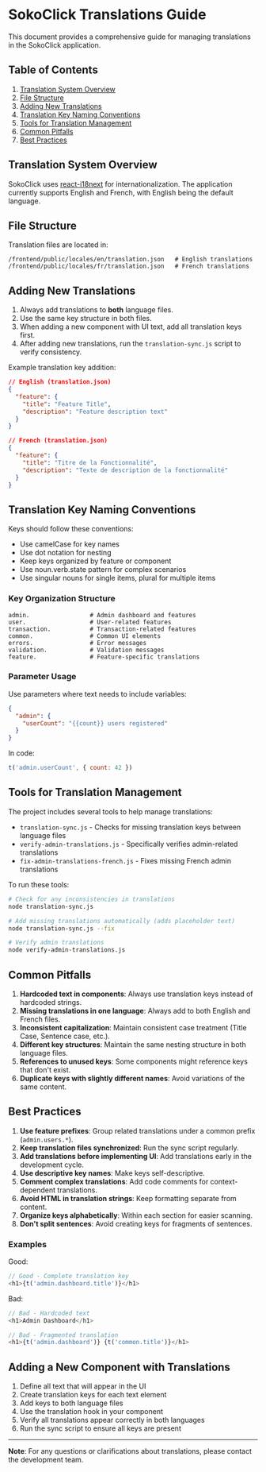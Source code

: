 # SokoClick Translations Guide

This document provides a comprehensive guide for managing translations in the SokoClick application.

## Table of Contents

1. [Translation System Overview](#translation-system-overview)
2. [File Structure](#file-structure)
3. [Adding New Translations](#adding-new-translations)
4. [Translation Key Naming Conventions](#translation-key-naming-conventions)
5. [Tools for Translation Management](#tools-for-translation-management)
6. [Common Pitfalls](#common-pitfalls)
7. [Best Practices](#best-practices)

## Translation System Overview

SokoClick uses [react-i18next](https://react.i18next.com/) for internationalization. The application currently supports English and French, with English being the default language.

## File Structure

Translation files are located in:

```
/frontend/public/locales/en/translation.json   # English translations
/frontend/public/locales/fr/translation.json   # French translations
```

## Adding New Translations

1. Always add translations to **both** language files.
2. Use the same key structure in both files.
3. When adding a new component with UI text, add all translation keys first.
4. After adding new translations, run the `translation-sync.js` script to verify consistency.

Example translation key addition:

```json
// English (translation.json)
{
  "feature": {
    "title": "Feature Title",
    "description": "Feature description text"
  }
}

// French (translation.json)
{
  "feature": {
    "title": "Titre de la Fonctionnalité",
    "description": "Texte de description de la fonctionnalité"
  }
}
```

## Translation Key Naming Conventions

Keys should follow these conventions:
- Use camelCase for key names
- Use dot notation for nesting
- Keep keys organized by feature or component
- Use noun.verb.state pattern for complex scenarios
- Use singular nouns for single items, plural for multiple items

### Key Organization Structure

```
admin.                 # Admin dashboard and features
user.                  # User-related features
transaction.           # Transaction-related features
common.                # Common UI elements
errors.                # Error messages
validation.            # Validation messages
feature.               # Feature-specific translations
```

### Parameter Usage

Use parameters where text needs to include variables:

```json
{
  "admin": {
    "userCount": "{{count}} users registered"
  }
}
```

In code:
```javascript
t('admin.userCount', { count: 42 })
```

## Tools for Translation Management

The project includes several tools to help manage translations:

- `translation-sync.js` - Checks for missing translation keys between language files
- `verify-admin-translations.js` - Specifically verifies admin-related translations
- `fix-admin-translations-french.js` - Fixes missing French admin translations

To run these tools:

```bash
# Check for any inconsistencies in translations
node translation-sync.js

# Add missing translations automatically (adds placeholder text)
node translation-sync.js --fix

# Verify admin translations
node verify-admin-translations.js
```

## Common Pitfalls

1. **Hardcoded text in components**: Always use translation keys instead of hardcoded strings.
2. **Missing translations in one language**: Always add to both English and French files.
3. **Inconsistent capitalization**: Maintain consistent case treatment (Title Case, Sentence case, etc.).
4. **Different key structures**: Maintain the same nesting structure in both language files.
5. **References to unused keys**: Some components might reference keys that don't exist.
6. **Duplicate keys with slightly different names**: Avoid variations of the same content.

## Best Practices

1. **Use feature prefixes**: Group related translations under a common prefix (`admin.users.*`).
2. **Keep translation files synchronized**: Run the sync script regularly.
3. **Add translations before implementing UI**: Add translations early in the development cycle.
4. **Use descriptive key names**: Make keys self-descriptive.
5. **Comment complex translations**: Add code comments for context-dependent translations.
6. **Avoid HTML in translation strings**: Keep formatting separate from content.
7. **Organize keys alphabetically**: Within each section for easier scanning.
8. **Don't split sentences**: Avoid creating keys for fragments of sentences.

### Examples

Good:
```javascript
// Good - Complete translation key
<h1>{t('admin.dashboard.title')}</h1>
```

Bad:
```javascript
// Bad - Hardcoded text
<h1>Admin Dashboard</h1>

// Bad - Fragmented translation
<h1>{t('admin.dashboard')} {t('common.title')}</h1>
```

## Adding a New Component with Translations

1. Define all text that will appear in the UI
2. Create translation keys for each text element
3. Add keys to both language files
4. Use the translation hook in your component
5. Verify all translations appear correctly in both languages
6. Run the sync script to ensure all keys are present

---

**Note**: For any questions or clarifications about translations, please contact the development team. 